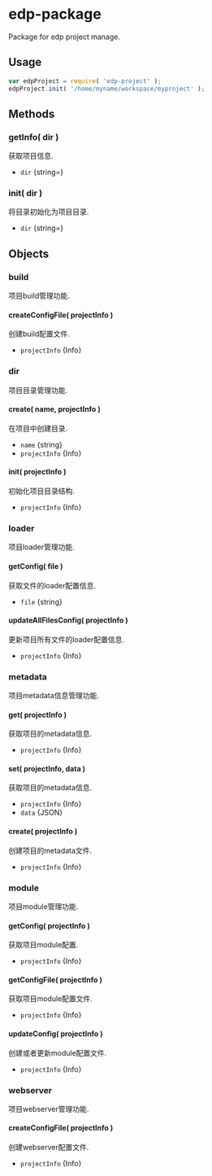 # edp-package

Package for edp project manage.

## Usage

```javascript
var edpProject = require( 'edp-project' );
edpProject.init( '/home/myname/workspace/myproject' );
```

## Methods


### getInfo( dir )

获取项目信息.

- `dir` {string=}


### init( dir )

将目录初始化为项目目录.

- `dir` {string=}


## Objects


### build

项目build管理功能.


#### createConfigFile( projectInfo )

创建build配置文件.

- `projectInfo` {Info}


### dir

项目目录管理功能.


#### create( name, projectInfo )

在项目中创建目录.

- `name` {string}
- `projectInfo` {Info}


#### init( projectInfo )

初始化项目目录结构.

- `projectInfo` {Info}



### loader

项目loader管理功能.


#### getConfig( file )

获取文件的loader配置信息.

- `file` {string}


#### updateAllFilesConfig( projectInfo )

更新项目所有文件的loader配置信息.

- `projectInfo` {Info}


### metadata

项目metadata信息管理功能.


#### get( projectInfo )

获取项目的metadata信息.

- `projectInfo` {Info}


#### set( projectInfo, data )

获取项目的metadata信息.

- `projectInfo` {Info}
- `data` {JSON}


#### create( projectInfo )

创建项目的metadata文件.

- `projectInfo` {Info}



### module

项目module管理功能.


#### getConfig( projectInfo )

获取项目module配置.

- `projectInfo` {Info}


#### getConfigFile( projectInfo )

获取项目module配置文件.

- `projectInfo` {Info}


#### updateConfig( projectInfo )

创建或者更新module配置文件.

- `projectInfo` {Info}



### webserver

项目webserver管理功能.


#### createConfigFile( projectInfo )

创建webserver配置文件.

- `projectInfo` {Info}
